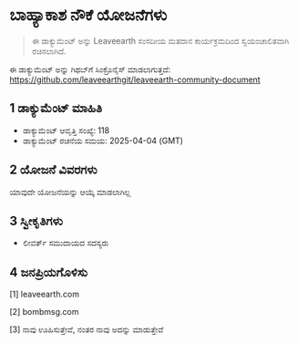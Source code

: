 # ಬಾಹ್ಯಾಕಾಶ ನೌಕೆ ಯೋಜನೆಗಳು

>ಈ ಡಾಕ್ಯುಮೆಂಟ್ ಅನ್ನು Leaveearth ಸಂಸದೀಯ ಮತದಾನ ಕಾರ್ಯಕ್ರಮದಿಂದ ಸ್ವಯಂಚಾಲಿತವಾಗಿ ರಚಿಸಲಾಗಿದೆ.

ಈ ಡಾಕ್ಯುಮೆಂಟ್ ಅನ್ನು ಗಿಥಬ್‌ಗೆ ಸಿಂಕ್ರೊನೈಸ್ ಮಾಡಲಾಗುತ್ತದೆ: https://github.com/leaveearthgit/leaveearth-community-document

## 1 ಡಾಕ್ಯುಮೆಂಟ್ ಮಾಹಿತಿ

- ಡಾಕ್ಯುಮೆಂಟ್ ಆವೃತ್ತಿ ಸಂಖ್ಯೆ: 118
- ಡಾಕ್ಯುಮೆಂಟ್ ರಚನೆಯ ಸಮಯ: 2025-04-04 (GMT)

## 2 ಯೋಜನೆ ವಿವರಗಳು

ಯಾವುದೇ ಯೋಜನೆಯನ್ನು ಆಯ್ಕೆ ಮಾಡಲಾಗಿಲ್ಲ

## 3 ಸ್ವೀಕೃತಿಗಳು
* ಲೀವರ್ತ್ ಸಮುದಾಯದ ಸದಸ್ಯರು

## 4 ಜನಪ್ರಿಯಗೊಳಿಸು
[1] leaveearth.com

[2] bombmsg.com

[3] ನಾವು ಊಹಿಸುತ್ತೇವೆ, ನಂತರ ನಾವು ಅದನ್ನು ಮಾಡುತ್ತೇವೆ